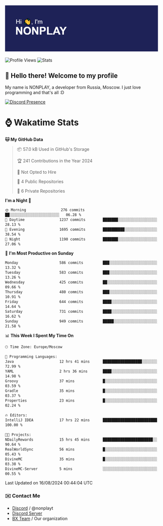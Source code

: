 ![Discord Presence](./header.png)
<br></br>
![Profile Views](https://komarev.com/ghpvc/?username=NONPLAYT&color=blue&style=for-the-badge)
![Stats](https://img.shields.io/badge/0%25-OPTIMIZED-orange?style=for-the-badge)


## :wave: Hello there! Welcome to my profile

My name is NONPLAY, a developer from Russia, Moscow. I just love programming and that's all :D

[![Discord Presence](https://lanyard.cnrad.dev/api/597087584090587177?showDisplayName=true)](https://discord.com/users/597087584090587177) 

# ⌚ Wakatime Stats

<!--START_SECTION:waka-->
**🐱 My GitHub Data** 

> 📦 57.0 kB Used in GitHub's Storage 
 > 
> 🏆 241 Contributions in the Year 2024
 > 
> 🚫 Not Opted to Hire
 > 
> 📜 4 Public Repositories 
 > 
> 🔑 6 Private Repositories 
 > 
**I'm a Night 🦉** 

```text
🌞 Morning                276 commits         ██░░░░░░░░░░░░░░░░░░░░░░░   06.28 % 
🌆 Daytime                1237 commits        ███████░░░░░░░░░░░░░░░░░░   28.13 % 
🌃 Evening                1695 commits        ██████████░░░░░░░░░░░░░░░   38.54 % 
🌙 Night                  1190 commits        ███████░░░░░░░░░░░░░░░░░░   27.06 % 
```
📅 **I'm Most Productive on Sunday** 

```text
Monday                   586 commits         ███░░░░░░░░░░░░░░░░░░░░░░   13.32 % 
Tuesday                  583 commits         ███░░░░░░░░░░░░░░░░░░░░░░   13.26 % 
Wednesday                425 commits         ██░░░░░░░░░░░░░░░░░░░░░░░   09.66 % 
Thursday                 480 commits         ███░░░░░░░░░░░░░░░░░░░░░░   10.91 % 
Friday                   644 commits         ████░░░░░░░░░░░░░░░░░░░░░   14.64 % 
Saturday                 731 commits         ████░░░░░░░░░░░░░░░░░░░░░   16.62 % 
Sunday                   949 commits         █████░░░░░░░░░░░░░░░░░░░░   21.58 % 
```


📊 **This Week I Spent My Time On** 

```text
🕑︎ Time Zone: Europe/Moscow

💬 Programming Languages: 
Java                     12 hrs 41 mins      ██████████████████░░░░░░░   72.99 % 
YAML                     2 hrs 36 mins       ████░░░░░░░░░░░░░░░░░░░░░   14.98 % 
Groovy                   37 mins             █░░░░░░░░░░░░░░░░░░░░░░░░   03.59 % 
Gradle                   35 mins             █░░░░░░░░░░░░░░░░░░░░░░░░   03.37 % 
Properties               23 mins             █░░░░░░░░░░░░░░░░░░░░░░░░   02.24 % 

🔥 Editors: 
IntelliJ IDEA            17 hrs 22 mins      █████████████████████████   100.00 % 

🐱‍💻 Projects: 
NDailyRewards            15 hrs 45 mins      ███████████████████████░░   90.64 % 
RealWorldSync            56 mins             █░░░░░░░░░░░░░░░░░░░░░░░░   05.43 % 
DivineMC                 35 mins             █░░░░░░░░░░░░░░░░░░░░░░░░   03.38 % 
DivineMC-Server          5 mins              ░░░░░░░░░░░░░░░░░░░░░░░░░   00.55 % 
```


 Last Updated on 16/08/2024 00:44:04 UTC
<!--END_SECTION:waka-->

### ✉️ Contact Me

- [Discord](https://discord.com/users/597087584090587177) / @nonplayt
- [Discord Server](https://discord.gg/p7cxhw7E2M)
- [BX Team](https://github.com/BX-Team) / Our organization
